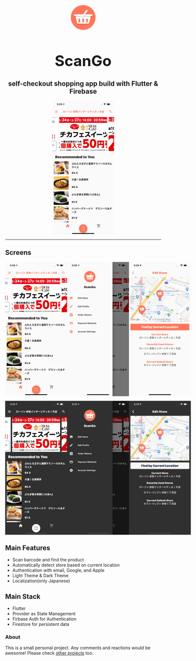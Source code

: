 <div align="center">
  <div style="align-items: center; width: 300px;">
    <img src="pub_assets/logo.png" width="80" height="80" />
    <h1 align="center" style="font-size: 48px; font-weight: bold;">ScanGo</h1>
  </div>
  <h2 align="center">self-checkout shopping app build with Flutter & Firebase
  </h2>
</div>

<div align="center">
  <div style="align-items: center; display: flex; justify-content: center;">
    <img src="pub_assets/screenshots/screenshot_1.png" width="200">
  </div>
</div>

---

## Screens

<div align="center">
  <div style="align-items: center; display: flex; justify-content: space-evenly; padding-bottom: 15px;">
    <img src="pub_assets/screenshots/screenshot_1.png" width="200">
    <img src="pub_assets/screenshots/screenshot_2.png" width="200">
    <img src="pub_assets/screenshots/screenshot_3.png" width="200">
  </div>
  <div style="align-items: center; display: flex; justify-content: space-evenly;">
    <img src="pub_assets/screenshots/screenshot_4.png" width="200">
    <img src="pub_assets/screenshots/screenshot_5.png" width="200">
    <img src="pub_assets/screenshots/screenshot_6.png" width="200">
  </div>
</div>

## Main Features

- Scan barcode and find the product
- Automatically detect store based on current location
- Authentication with email, Google, and Apple
- Light Theme & Dark Theme
- Localization(only Japanese)

## Main Stack

- Flutter
- Provider as State Management
- Firbase Auth for Authentication
- Firestore for persistent data

### About

This is a small personal project. Any comments and reactions would be awesome! Please check
[other projects](https://github.com/ykaito21/flutter_projects/blob/master/project_list.md) too.
